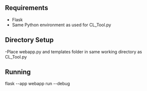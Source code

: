 ## Requirements
- Flask
- Same Python environment as used for CL_Tool.py

## Directory Setup
-Place webapp.py and templates folder in same working directory as CL_Tool.py

## Running
flask --app webapp run --debug
